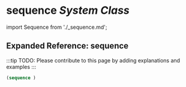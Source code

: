 # **sequence** *System Class*

import Sequence from './_sequence.md';

<Sequence />

## Expanded Reference: sequence

:::tip
TODO: Please contribute to this page by adding explanations and examples
:::

```lisp
(sequence )
```
